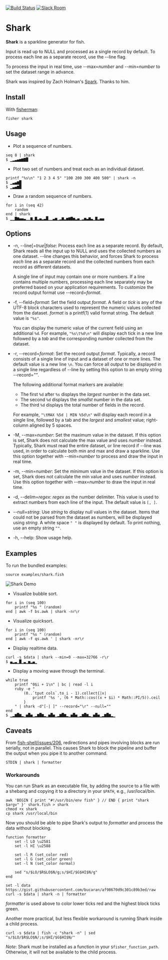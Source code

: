 [![Build Status][travis-badge]][travis-link]
[![Slack Room][slack-badge]][slack-link]

# Shark

**Shark** is a sparkline generator for fish.

Input is read up to NULL and processed as a single record by default. To process each line as a separate record, use the --line flag.

To process the input in real time, use --max=*number* and --min=*number* to set the dataset range in advance.

Shark was inspired by Zach Holman's [Spark]. Thanks to him.

## Install

With [fisherman]:

```fish
fisher shark
```

## Usage

* Plot a sequence of numbers.

```fish
seq 8 | shark
$ ▁▂▃▄▅▆▇█
```

* Plot two set of numbers and treat each as an individual dataset.

```fish
printf "%s\n" "1 2 3 4 5" "100 200 300 400 500" | shark -n
$ ▁▃▄▆█
$ ▁▃▄▆█
```

* Draw a random sequence of numbers.

```fish
for i in (seq 42)
    random
end | shark
$ ▁▁▇▆▄▄▃▁▁▆▁▇▂▄▂▃█▁▁▃▅▁▂▆▂▅▆▇▅▂▄▁▂▅▃▆▃▁▇▂▄▄
```

## Options

* -n, --line[=*true*|*false*: Process each line as a separate record. By default, Shark reads all the input up to NULL and uses the collected numbers as one dataset. --line changes this behavior, and forces Shark to process *each* line as a separate record and the collected numbers from each record as different datasets.

    A single line of input may contain one or more numbers. If a line contains multiple numbers, processing each line separately may be preferred based on your application requirements. To customize the record output format use --record=*format*.

* -f, --field=*format*: Set the field output *format*. A field or *tick* is any of the UTF-8 block characters used to represent the numeric values collected from the dataset. *format* is a printf(1) valid format string. The default value is `"%s"`.

  You can display the numeric value of the current field using an additional `%d`. For example, `"%s\t%d\n"` will display each tick in a new line followed by a *tab* and the corresponding number collected from the dataset.

* -r, --record=*format*: Set the record output *format*. Typically, a record consists of a single line of input and a dataset of one or more lines. The default value is a new line `\n`. You can force all output to be displayed in a single line regardless of --line by setting this option to an empty string --record=*""*.

    The following additional format markers are available:

    * The first `%d` after `%s` displays the *largest* number in the data set.<br>
    * The second `%d` displays the *smallst* number in the data set.<br>
    * The third `%d` displays the total number of fields in the record.<br>

    For example, `"\tMAX %5d | MIN %5d\n"` will display each record in a single line, followed by a tab and the *largest* and *smallest* value; right-column aligned by 5 spaces.

* -M, --max=*number*: Set the maximum value in the dataset. If this option is set, Shark does not calculate the max value and uses *number* instead. Typically, Shark must read the entire dataset, or line record if --line was used, in order to calculate both min and max and draw a sparkline. Use this option together with --min=*number* to process and draw the input in real time.

* -m, --min=*number*: Set the minimum value in the dataset. If this option is set, Shark does not calculate the min value and uses *number* instead. Use this option together with --max=*number* to draw the input in real time.

* -d, --delim=*regex*: *regex* as the number delimiter. This value is used to extract numbers from each line of the input. The default value is `[, ]`.

* --null=*string*: Use *string* to display null values in the dataset. Items that could not be parsed from the dataset as numbers, will be displayed using *string*. A white space `" "` is displayed by default. To print nothing, use an empty string `""`.

* -h, --help: Show usage help.

## Examples

To run the bundled examples:

```fish
source examples/shark.fish
```

![Shark Demo](https://cloud.githubusercontent.com/assets/8317250/12835057/122909f4-cbf0-11e5-86b3-9fd9956ebbb2.gif)

* Visualize bubble sort.

```fish
for i in (seq 100)
    printf "%s " (random)
end | awk -f bs.awk | shark -nr\r
```

* Visualize quicksort.

```fish
for i in (seq 100)
    printf "%s " (random)
end | awk -f qs.awk ' | shark -nr\r
```

* Display realtime data.

```fish
curl -s $data | shark --min=0 --max=32766 -r\r
$ ▄▂▃▁█▁▃▁▅▂▄▁
```

* Display a moving wave through the terminal.

```fish
while true
    printf "0$i + 1\n" | bc | read -l i
    ruby -e "
        (0..`tput cols`.to_i - 1).collect{|x|
            printf '%s ', (6 * Math::cos((x + $i) * Math::PI/5)).ceil
        }
    " | shark -d"[-| ]" --record="\r" --null=""
end
$ ▁▂▆█▆▂▁▅█▅▁▂▆█▆▂▁▅█▅▁▂▆█▆▂▁▅█▅▁▂▆█▆▂▁▅█▅▁▂▆█▆▂▁
```

## Caveats

From [fish-shell/issues/206](https://github.com/fish-shell/fish-shell/issues/206), redirections and pipes involving blocks are run serially, not in parallel. This causes Shark to block the pipeline and buffer the output when you pipe it to another command.

```fish
STDIN | shark | formatter
```

### Workarounds

You can run Shark as an executable file, by adding the source to a file with a shebang and copying it to a directory in your `$PATH`, e.g., /usr/local/bin.

```fish
awk 'BEGIN { print "#!/usr/bin/env fish" } // END { print "shark $argv" }' shark.fish > shark
chmod +x shark
cp shark /usr/local/bin
```

Now you should be able to pipe Shark's output to *formatter* and process the data without blocking.

```fish
function formatter
    set -l LO \u2581
    set -l HI \u2588

    set -l R (set_color red)
    set -l G (set_color green)
    set -l N (set_color normal)

    sed "s/$LO/$R$LO$N/g;s/$HI/$G$HI$N/g"
end

set -l data https://gist.githubusercontent.com/bucaran/af98670d9c301c89b3ed/raw
curl -s $data | shark -n | formatter
```

*formatter* is used above to color lower ticks red and the highest block ticks green.

Another more practical, but less flexible workaround is running Shark inside a child process.

```fish
curl -s $data | fish -c "shark -n" | sed "s/$LO/$R$LO$N/;s/$HI/$G$HI$N/"
```

*Note*: Shark must be installed as a function in your `$fisher_function_path`. Otherwise, it will not be available to the child process.

[slack-link]: https://fisherman-wharf.herokuapp.com/
[slack-badge]: https://fisherman-wharf.herokuapp.com/badge.svg
[travis-link]: https://travis-ci.org/fisherman/shark
[travis-badge]: https://img.shields.io/travis/fisherman/shark.svg

[Spark]: https://github.com/holman/spark
[fisherman]: https://github.com/fisherman/fisherman
[fish]: https://github.com/fish-shell/fish-shell
